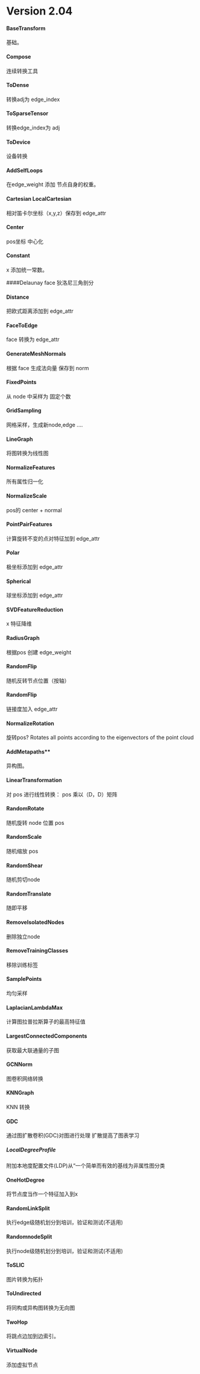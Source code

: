 # Version 2.04

#### BaseTransform

基础。

#### Compose

连续转换工具

#### ToDense

转换adj为 edge_index

#### ToSparseTensor

转换edge_index为 adj

#### ToDevice

设备转换

#### AddSelfLoops

在edge_weight 添加 节点自身的权重。

#### Cartesian LocalCartesian

相对笛卡尔坐标（x,y,z）保存到 edge_attr

#### Center

pos坐标 中心化

#### Constant

x 添加统一常数。

####Delaunay
face 狄洛尼三角剖分

#### Distance

把欧式距离添加到 edge_attr

#### FaceToEdge

face 转换为 edge_attr

#### GenerateMeshNormals

根据 face 生成法向量 保存到 norm

#### FixedPoints

从 node 中采样为 固定个数

#### GridSampling

网格采样，生成新node,edge ....

#### LineGraph

将图转换为线性图

#### NormalizeFeatures

所有属性归一化

#### NormalizeScale

pos的 center + normal

#### PointPairFeatures

计算旋转不变的点对特征加到 edge_attr

#### Polar

极坐标添加到 edge_attr

#### Spherical

球坐标添加到 edge_attr

#### SVDFeatureReduction

x 特征降维

#### RadiusGraph

根据pos 创建 edge_weight

#### RandomFlip

随机反转节点位置（按轴）

#### RandomFlip

链接度加入 edge_attr

#### NormalizeRotation

旋转pos?
Rotates all points according to the eigenvectors of the point cloud

#### AddMetapaths**

异构图。

#### LinearTransformation

对 pos 进行线性转换： pos 乘以（D，D）矩阵

#### RandomRotate

随机旋转 node 位置 pos

#### RandomScale

随机缩放 pos

#### RandomShear

随机剪切node

#### RandomTranslate

随即平移

#### RemoveIsolatedNodes

删除独立node

#### RemoveTrainingClasses

移除训练标签

#### SamplePoints

均匀采样

#### LaplacianLambdaMax

计算图拉普拉斯算子的最高特征值

#### LargestConnectedComponents

获取最大联通量的子图

#### GCNNorm

图卷积网络转换

#### KNNGraph

KNN 转换

#### GDC

通过图扩散卷积(GDC)对图进行处理
扩散提高了图表学习

##### LocalDegreeProfile

附加本地度配置文件(LDP)从“一个简单而有效的基线为非属性图分类

#### OneHotDegree

将节点度当作一个特征加入到x

#### RandomLinkSplit

执行edge级随机划分到培训，验证和测试(不适用)

#### RandomnodeSplit

执行node级随机划分到培训，验证和测试(不适用)

#### ToSLIC

图片转换为拓扑

#### ToUndirected

将同构或异构图转换为无向图

#### TwoHop

将跳点边加到边索引。

#### VirtualNode

添加虚拟节点


